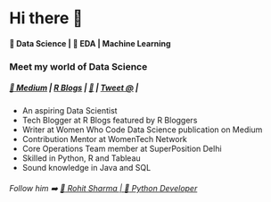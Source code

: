 # Hi there 👋
#### :dart: Data Science | :monocle_face: EDA | Machine Learning 

### Meet my world of Data Science

##### [:blue_book: Medium](https://medium.com/@shivi.shrishti5) | [R Blogs](https://shrishtivaish-rblogs.netlify.app/) | [:e-mail:](shivi.shrishti5@gmail.com) | [Tweet @](https://twitter.com/ShrishtiVaish) | [](https://www.linkedin.com/in/shrishti-vaish/)

* An aspiring Data Scientist 
* Tech Blogger at R Blogs featured by R Bloggers
* Writer at Women Who Code Data Science publication on Medium
* Contribution Mentor at WomenTech Network
* Core Operations Team member at SuperPosition Delhi
* Skilled in Python, R and Tableau
* Sound knowledge in Java and SQL
 


###### Follow him :arrow_right: [:man: Rohit Sharma | :snake: Python Developer](https://github.com/devRawnie)

<!--
**shrish83/shrish83** is a ✨ _special_ ✨ repository because its `README.md` (this file) appears on your GitHub profile.

Here are some ideas to get you started:

- 🔭 I’m currently working on ...
- 🌱 I’m currently learning ...
- 👯 I’m looking to collaborate on ...
- 🤔 I’m looking for help with ...
- 💬 Ask me about ...
- 📫 How to reach me: ...
- 😄 Pronouns: ...
- ⚡ Fun fact: ...
-->
